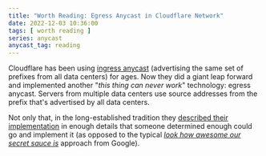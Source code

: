 ```yaml
---
title: "Worth Reading: Egress Anycast in Cloudflare Network"
date: 2022-12-03 10:36:00
tags: [ worth reading ]
series: anycast
anycast_tag: reading
---
```

Cloudflare has been using [ingress anycast](https://blog.ipspace.net/2021/11/anycast-principles.html) (advertising the same set of prefixes from all data centers) for ages. Now they did a giant leap forward and implemented another "_this thing can never work_" technology: egress anycast. Servers from multiple data centers use source addresses from the prefix that's advertised by all data centers.

Not only that, in the long-established tradition they [described their implementation](https://blog.cloudflare.com/cloudflare-servers-dont-own-ips-anymore/) in enough details that someone determined enough could go and implement it (as opposed to the typical _[look how awesome our secret sauce is](https://blog.ipspace.net/2020/11/worth-reading-ai-replication-self-promotion.html)_ approach from Google).
